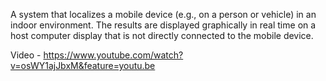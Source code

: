 A system that localizes a mobile device (e.g., on a person or vehicle) in an indoor environment. The results are displayed graphically in real time on a host computer display that is not directly connected to the mobile device.

Video - https://www.youtube.com/watch?v=osWY1ajJbxM&feature=youtu.be
